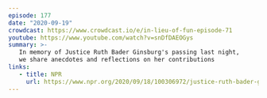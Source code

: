 ```yaml
---
episode: 177
date: "2020-09-19"
crowdcast: https://www.crowdcast.io/e/in-lieu-of-fun-episode-71
youtube: https://www.youtube.com/watch?v=snDfDAEOGys
summary: >-
   In memory of Justice Ruth Bader Ginsburg's passing last night,
   we share anecdotes and reflections on her contributions
links:
   - title: NPR
     url: https://www.npr.org/2020/09/18/100306972/justice-ruth-bader-ginsburg-champion-of-gender-equality-dies-at-87
---
```

